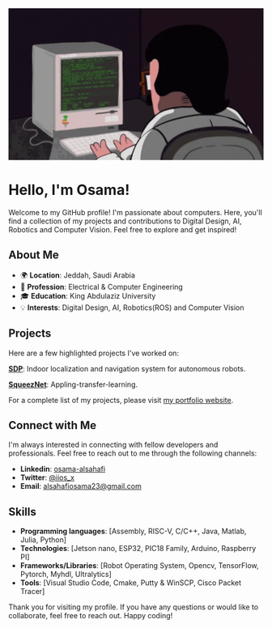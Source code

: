 <div align="center">
  <img src="work-computer.gif" alt="Alt Text" width="1000" height="300"/>
</div>

# Hello, I'm Osama!


Welcome to my GitHub profile! I'm passionate about computers. Here, you'll find a collection of my projects and contributions to Digital Design, AI, Robotics and Computer Vision. Feel free to explore and get inspired!
## About Me

- 🌍 **Location**: Jeddah, Saudi Arabia
- 💼 **Profession**: Electrical & Computer Engineering
- 🎓 **Education**: King Abdulaziz University
- 💡 **Interests**: Digital Design, AI, Robotics(ROS) and Computer Vision

## Projects

Here are a few highlighted projects I've worked on:

[**SDP**](https://github.com/witcherxz/SDP): Indoor localization and navigation system for autonomous robots.

[**SqueezNet**](https://github.com/osamaalsahafi/Appling-transfer-learning-to-SqueezeNet-on-COVID-10-chest-XRAY-dataset): Appling-transfer-learning.

For a complete list of my projects, please visit [my portfolio website](https://github.com/osamaalsahafi?tab=repositories).

## Connect with Me

I'm always interested in connecting with fellow developers and professionals. Feel free to reach out to me through the following channels:

- **Linkedin**: [osama-alsahafi](https://www.linkedin.com/in/osama-alsahafi/)
- **Twitter**: [@iios_x](https://twitter.com/iios_x)
- **Email**: [alsahafiosama23@gmail.com](alsahafiosama23@gmail.com)

## Skills

- **Programming languages**: [Assembly, RISC-V, C/C++, Java, Matlab, Julia, Python]
- **Technologies**: [Jetson nano, ESP32, PIC18 Family, Arduino, Raspberry PI]
- **Frameworks/Libraries**: [Robot Operating System, Opencv, TensorFlow, Pytorch, Myhdl, Ultralytics]
- **Tools**: [Visual Studio Code, Cmake, Putty & WinSCP, Cisco Packet Tracer]

Thank you for visiting my profile. If you have any questions or would like to collaborate, feel free to reach out. Happy coding!
